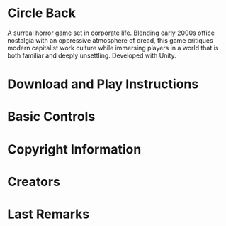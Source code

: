 # Circle Back
A surreal horror game set in corporate life. Blending early 2000s office
nostalgia with an oppressive atmosphere of dread, this game critiques modern capitalist work
culture while immersing players in a world that is both familiar and deeply unsettling. Developed with Unity. 

# Download and Play Instructions
 
# Basic Controls

# Copyright Information

# Creators

# Last Remarks


